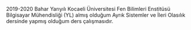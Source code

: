 2019-2020 Bahar Yarıyılı Kocaeli Üniversitesi Fen Bilimleri Enstitüsü Bilgisayar Mühendisliği (YL) almış olduğum Ayrık Sistemler ve İleri Olasılık dersinde yapmış olduğum ders çalışmasıdır.
